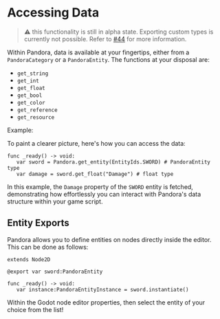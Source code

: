 # Accessing Data

> ⚠️ this functionality is still in alpha state. Exporting custom types is currently not possible. Refer to [#44](https://github.com/bitbrain/pandora/issues/44) for more information.

Within Pandora, data is available at your fingertips, either from a `PandoraCategory` or a `PandoraEntity`. The functions at your disposal are:

- `get_string`
- `get_int`
- `get_float`
- `get_bool`
- `get_color`
- `get_reference`
- `get_resource`

Example:

To paint a clearer picture, here's how you can access the data:

```gdscript
func _ready() -> void:
   var sword = Pandora.get_entity(EntityIds.SWORD) # PandoraEntity type
   var damage = sword.get_float("Damage") # float type
```

In this example, the `Damage` property of the `SWORD` entity is fetched, demonstrating how effortlessly you can interact with Pandora's data structure within your game script.

## Entity Exports

Pandora allows you to define entities on nodes directly inside the editor. This can be done as follows:
```gdscript
extends Node2D

@export var sword:PandoraEntity

func _ready() -> void:
   var instance:PandoraEntityInstance = sword.instantiate()
```
Within the Godot node editor properties, then select the entity of your choice from the list!